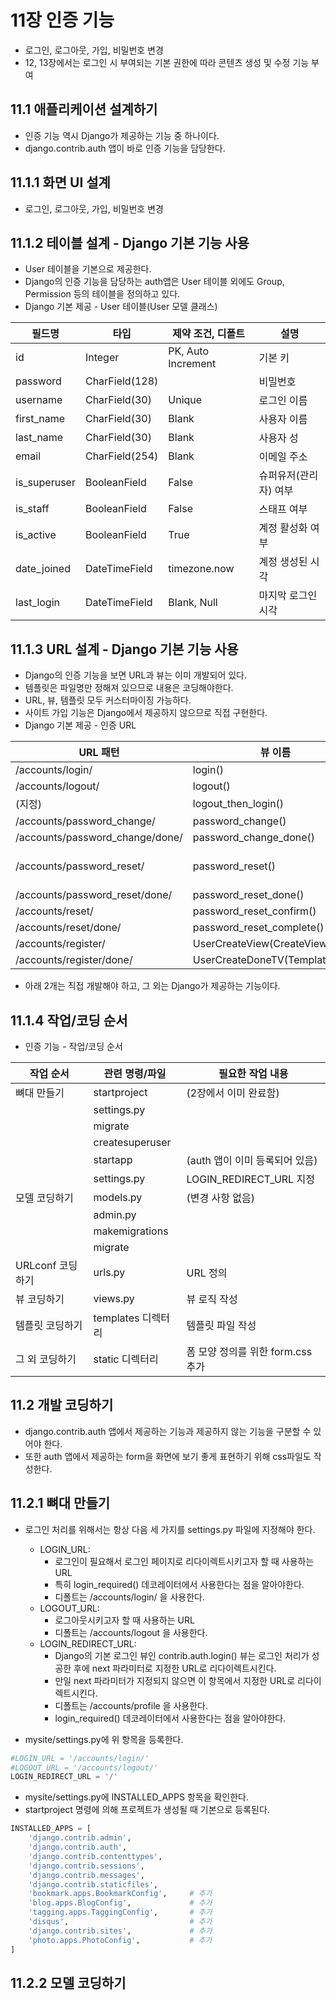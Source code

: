 # 11장 인증 기능

- 로그인, 로그아웃, 가입, 비밀번호 변경
- 12, 13장에서는 로그인 시 부여되는 기본 권한에 따라 콘텐츠 생성 및 수정 기능 부여

## 11.1 애플리케이션 설계하기
- 인증 기능 역시 Django가 제공하는 기능 중 하나이다.
- django.contrib.auth 앱이 바로 인증 기능을 담당한다.

## 11.1.1 화면 UI 설계
- 로그인, 로그아웃, 가입, 비밀번호 변경

## 11.1.2 테이블 설계 - Django 기본 기능 사용
- User 테이블을 기본으로 제공한다.
- Django의 인증 기능을 담당하는 auth앱은 User 테이블 외에도
Group, Permission 등의 테이블을 정의하고 있다. 
- Django 기본 제공 - User 테이블(User 모델 클래스)

| 필드명       | 타입           | 제약 조건, 디폴트  | 설명                  |
|--------------|----------------|--------------------|-----------------------|
| id           | Integer        | PK, Auto Increment | 기본 키               |
| password     | CharField(128) |                    | 비밀번호              |
| username     | CharField(30)  | Unique             | 로그인 이름           |
| first_name   | CharField(30)  | Blank              | 사용자 이름           |
| last_name    | CharField(30)  | Blank              | 사용자 성             |
| email        | CharField(254) | Blank              | 이메일 주소           |
| is_superuser | BooleanField   | False              | 슈퍼유저(관리자) 여부 |
| is_staff     | BooleanField   | False              | 스태프 여부           |
| is_active    | BooleanField   | True               | 계정 활성화 여부      |
| date_joined  | DateTimeField  | timezone.now       | 계정 생성된 시각      |
| last_login   | DateTimeField  | Blank, Null        | 마지막 로그인 시각    |

## 11.1.3 URL 설계 - Django 기본 기능 사용
- Django의 인증 기능을 보면 URL과 뷰는 이미 개발되어 있다.
- 템플릿은 파일명만 정해져 있으므로 내용은 코딩해야한다.
- URL, 뷰, 템플릿 모두 커스터마이징 가능하다.
- 사이트 가입 기능은 Django에서 제공하지 않으므로 직접 구현한다.
- Django 기본 제공 - 인증 URL

| URL 패턴                        | 뷰 이름                        | 템플릿 파일명                                                                                                         |
|---------------------------------|--------------------------------|-----------------------------------------------------------------------------------------------------------------------|
| /accounts/login/                | login()                        | registration/login.html                                                                                               |
| /accounts/logout/               | logout()                       | registration/logged_out.html                                                                                          |
| (지정)                          | logout_then_login()            | (지정)                                                                                                                |
| /accounts/password_change/      | password_change()              | registration/password_change_form.html                                                                                |
| /accounts/password_change/done/ | password_change_done()         | registration/password_change_done.html                                                                                |
| /accounts/password_reset/       | password_reset()               | registration/password_reset_form.html registration/password_reset_email.html registration/password_reset_subject.html |
| /accounts/password_reset/done/  | password_reset_done()          | registration/password_reset_done.html                                                                                 |
| /accounts/reset/                | password_reset_confirm()       | registration/password_reset_confirm.html                                                                              |
| /accounts/reset/done/           | password_reset_complete()      | registration/password_reset_complete.html                                                                             |
| /accounts/register/             | UserCreateView(CreateView)     | registration/register.html                                                                                            |
| /accounts/register/done/        | UserCreateDoneTV(TemplateView) | registration/register_done.html                                                                                       |
* 아래 2개는 직접 개발해야 하고, 그 외는 Django가 제공하는 기능이다.

## 11.1.4 작업/코딩 순서
- 인증 기능 - 작업/코딩 순서

| 작업 순서        | 관련 명령/파일     | 필요한 작업 내용                  |
|------------------|--------------------|-----------------------------------|
| 뼈대 만들기      | startproject       | (2장에서 이미 완료함)             |
|                  | settings.py        |                                   |
|                  | migrate            |                                   |
|                  | createsuperuser    |                                   |
|                  | startapp           | (auth 앱이 이미 등록되어 있음)    |
|                  | settings.py        | LOGIN_REDIRECT_URL 지정           |
| 모델 코딩하기    | models.py          | (변경 사항 없음)                  |
|                  | admin.py           |                                   |
|                  | makemigrations     |                                   |
|                  | migrate            |                                   |
| URLconf 코딩하기 | urls.py            | URL 정의                          |
| 뷰 코딩하기      | views.py           | 뷰 로직 작성                      |
| 템플릿 코딩하기  | templates 디렉터리 | 템플릿 파일 작성                  |
| 그 외 코딩하기   | static 디렉터리    | 폼 모양 정의를 위한 form.css 추가 |

## 11.2 개발 코딩하기
- django.contrib.auth 앱에서 제공하는 기능과 제공하지 않는 기능을 구분할 수 있어야 한다.
- 또한 auth 앱에서 제공하는 form을 화면에 보기 좋게 표현하기 위해 css파일도 작성한다.

## 11.2.1 뼈대 만들기
- 로그인 처리를 위해서는 항상 다음 세 가지를 settings.py 파일에 지정해야 한다.
    - LOGIN_URL:
        - 로그인이 필요해서 로그인 페이지로 리다이렉트시키고자 할 때 사용하는 URL
        - 특히 login_required() 데코레이터에서 사용한다는 점을 알아야한다.
        - 디폴트는 /accounts/login/ 을 사용한다.
    - LOGOUT_URL:
        - 로그아웃시키고자 할 때 사용하는 URL
        - 디폴트는 /accounts/logout 을 사용한다.
    - LOGIN_REDIRECT_URL:
        - Django의 기본 로그인 뷰인 contrib.auth.login() 뷰는 로그인 처리가 성공한 후에
        next 파라미터로 지정한 URL로 리다이렉트시킨다.
        - 만일 next 파라미터가 지정되지 않으면 이 항목에서 지정한 URL로 리다이렉트시킨다.
        - 디폴트는 /accounts/profile 을 사용한다.
        - login_required() 데코레이터에서 사용한다는 점을 알아야한다.

- mysite/settings.py에 위 항목을 등록한다.
```python
#LOGIN_URL = '/accounts/login/'
#LOGOUT_URL = '/accounts/logout/'
LOGIN_REDIRECT_URL = '/'
```                   
- mysite/settings.py에 INSTALLED_APPS 항목을 확인한다.
- startproject 명령에 의해 프로젝트가 생성될 때 기본으로 등록된다.
```python
INSTALLED_APPS = [
    'django.contrib.admin',
    'django.contrib.auth',
    'django.contrib.contenttypes',
    'django.contrib.sessions',
    'django.contrib.messages',
    'django.contrib.staticfiles',
    'bookmark.apps.BookmarkConfig',     # 추가
    'blog.apps.BlogConfig',             # 추가
    'tagging.apps.TaggingConfig',       # 추가
    'disqus',                           # 추가
    'django.contrib.sites',             # 추가
    'photo.apps.PhotoConfig',           # 추가
]
```

## 11.2.2 모델 코딩하기
